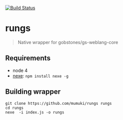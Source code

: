 [![Build Status](https://travis-ci.org/mumuki/rungs.svg?branch=master)](https://travis-ci.org/mumuki/rungs)

# rungs
> Native wrapper for gobstones/gs-weblang-core

## Requirements

* node 4
* [nexe](https://github.com/jaredallard/nexe): `npm install nexe -g` 

## Building wrapper

```
git clone https://github.com/mumuki/rungs rungs
cd rungs
nexe  -i index.js -o rungs
```
